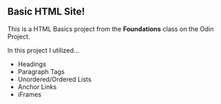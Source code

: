 ## Basic HTML Site!

This is a HTML Basics project from the **Foundations** class on the Odin Project.

In this project I utilized...
 - Headings
 - Paragraph Tags
 - Unordered/Ordered Lists
 - Anchor Links
 - iFrames
